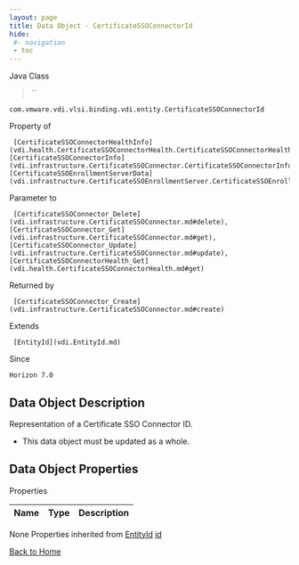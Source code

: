 ```yaml
---
layout: page
title: Data Object - CertificateSSOConnectorId
hide:
 #- navigation
 - toc
---
```


  
 
  



Java Class  
> ``

    com.vmware.vdi.vlsi.binding.vdi.entity.CertificateSSOConnectorId  

Property of  
> 

     [CertificateSSOConnectorHealthInfo](vdi.health.CertificateSSOConnectorHealth.CertificateSSOConnectorHealthInfo.md#field_detail), [CertificateSSOConnectorInfo](vdi.infrastructure.CertificateSSOConnector.CertificateSSOConnectorInfo.md#field_detail), [CertificateSSOEnrollmentServerData](vdi.infrastructure.CertificateSSOEnrollmentServer.CertificateSSOEnrollmentServerData.md#field_detail)  

Parameter to  
> 

     [CertificateSSOConnector_Delete](vdi.infrastructure.CertificateSSOConnector.md#delete), [CertificateSSOConnector_Get](vdi.infrastructure.CertificateSSOConnector.md#get), [CertificateSSOConnector_Update](vdi.infrastructure.CertificateSSOConnector.md#update), [CertificateSSOConnectorHealth_Get](vdi.health.CertificateSSOConnectorHealth.md#get)  

Returned by  
> 

     [CertificateSSOConnector_Create](vdi.infrastructure.CertificateSSOConnector.md#create)  

Extends  
> 

     [EntityId](vdi.EntityId.md)  

Since  
> 

    Horizon 7.0

## Data Object Description 

Representation of a Certificate SSO Connector ID. 

  * This data object must be updated as a whole.



## Data Object Properties

Properties

Name |  Type |  Description   
---|---|---  
None
Properties inherited from [EntityId](vdi.EntityId.md)
[id](vdi.EntityId.md#id)  
  
[Back to Home](index.md)